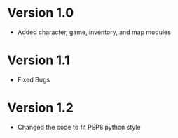  # Version 1.0
 - Added character, game, inventory, and map modules
 
 # Version 1.1
 - Fixed Bugs

 # Version 1.2
 - Changed the code to fit PEP8 python style